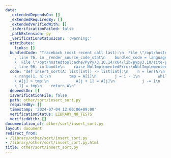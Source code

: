 ```yaml
---
data:
  _extendedDependsOn: []
  _extendedRequiredBy: []
  _extendedVerifiedWith: []
  _isVerificationFailed: false
  _pathExtension: py
  _verificationStatusIcon: ':warning:'
  attributes:
    links: []
  bundledCode: "Traceback (most recent call last):\n  File \"/opt/hostedtoolcache/PyPy/3.10.14/x64/lib/pypy3.10/site-packages/onlinejudge_verify/documentation/build.py\"\
    , line 76, in _render_source_code_stat\n    bundled_code = language.bundle(\n\
    \  File \"/opt/hostedtoolcache/PyPy/3.10.14/x64/lib/pypy3.10/site-packages/onlinejudge_verify/languages/python.py\"\
    , line 96, in bundle\n    raise NotImplementedError\nNotImplementedError\n"
  code: "def insert_sort(A: list[int]) -> list[int]:\n    n = len(A)\n    for i in\
    \ range(1, n):\n        tmp = A[i]\n        j = i - 1\n        while j >= 0 and\
    \ A[j] > tmp:\n            A[j + 1] = A[j]\n            j -= 1\n        A[j +\
    \ 1] = tmp\n    return A\n"
  dependsOn: []
  isVerificationFile: false
  path: other/sort/insert_sort.py
  requiredBy: []
  timestamp: '2024-07-04 12:06:06+09:00'
  verificationStatus: LIBRARY_NO_TESTS
  verifiedWith: []
documentation_of: other/sort/insert_sort.py
layout: document
redirect_from:
- /library/other/sort/insert_sort.py
- /library/other/sort/insert_sort.py.html
title: other/sort/insert_sort.py
---
```

